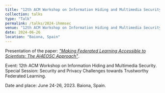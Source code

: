 ```yaml
---
title: "12th ACM Workshop on Information Hiding and Multimedia Security"
collection: talks
type: "Talk"
permalink: /talks/2024-ihmmsec
venue: "12th ACM Workshop on Information Hiding and Multimedia Security"
date: 2024-06-26
location: "Baiona, Spain"
---
```

Presentation of the paper: [_"Making Federated Learning Accessible to Scientists: The AI4EOSC Approach"_](https://dl.acm.org/doi/10.1145/3658664.3659642).

Event: 12th ACM Workshop on Information Hiding and Multimedia Security. Special Session: Security and Privacy Challenges towards Trustworthy Federated Learning.

Date and place: June 24-26, 2023. Baiona, Spain.


